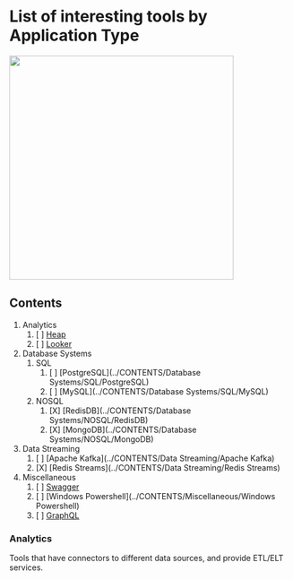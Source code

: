 # List of interesting tools by Application Type

<img src="https://octodex.github.com/images/privateinvestocat.jpg" width="400" height="400">

## Contents

1. Analytics
    1. [ ] [Heap](../master/CONTENTS/Analytics/Heap)
    2. [ ] [Looker](../blob/master/CONTENTS/Analytics/Looker)
2. Database Systems
    1. SQL
        1. [ ] [PostgreSQL](../CONTENTS/Database Systems/SQL/PostgreSQL)
        2. [ ] [MySQL](../CONTENTS/Database Systems/SQL/MySQL)
    2. NOSQL
        1. [X] [RedisDB](../CONTENTS/Database Systems/NOSQL/RedisDB)
        2. [X] [MongoDB](../CONTENTS/Database Systems/NOSQL/MongoDB)
3. Data Streaming
    1. [ ] [Apache Kafka](../CONTENTS/Data Streaming/Apache Kafka)
    2. [X] [Redis Streams](../CONTENTS/Data Streaming/Redis Streams)
4. Miscellaneous
    1. [ ] [Swagger](../CONTENTS/Miscellaneous/Swagger)
    2. [ ] [Windows Powershell](../CONTENTS/Miscellaneous/Windows Powershell)
    3. [ ] [GraphQL](../CONTENTS/Miscellaneous/GraphQL)

### Analytics
Tools that have connectors to different data sources, and provide ETL/ELT services.


